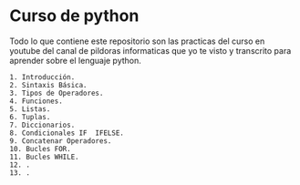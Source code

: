 # Curso de python

Todo lo que contiene este repositorio son las practicas del curso en youtube del canal de pildoras informaticas que yo te visto y transcrito para aprender sobre el lenguaje python.

```
1. Introducción.
2. Sintaxis Básica.
3. Tipos de Operadores.
4. Funciones.
5. Listas.
6. Tuplas.
7. Diccionarios.
8. Condicionales IF  IFELSE.
9. Concatenar Operadores.
10. Bucles FOR.
11. Bucles WHILE.
12. .
13. .

```
